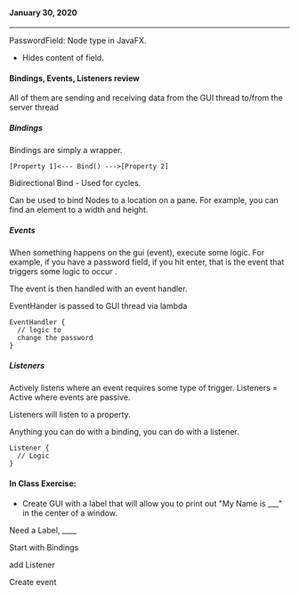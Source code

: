 #### January 30, 2020

---

PasswordField: Node type in JavaFX.
- Hides content of field.


#### Bindings, Events, Listeners review

All of them are sending and receiving data from the GUI thread to/from the server thread

##### Bindings

Bindings are simply a wrapper.

```
[Property 1]<--- Bind() --->[Property 2]
```

Bidirectional Bind - Used for cycles.

Can be used to bind Nodes to a location on a pane. For example, you can find an element to a width and height.

##### Events

When something happens on the gui (event), execute some logic. For example, if you have a password field, if you hit enter, that is the event that triggers some logic to occur .

The event is then handled with an event handler.

EventHander is passed to GUI thread via lambda

```
EventHandler {
  // logic to
  change the password
}
```

##### Listeners

Actively listens where an event requires some type of trigger. Listeners = Active where events are passive.

Listeners will listen to a property.

Anything you can do with a binding, you can do with a listener.
```
Listener {
  // Logic
}
```




#### In Class Exercise:

- Create GUI with a label that will allow you to print out "My Name is ___" in the center of a window.

Need a Label, ____


Start with Bindings

add Listener

Create event
